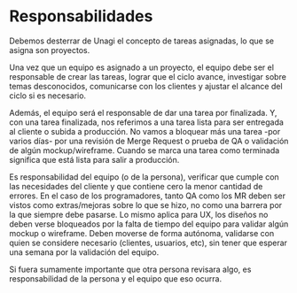 # Responsabilidades
Debemos desterrar de Unagi el concepto de tareas asignadas, lo que se asigna son proyectos.

Una vez que un equipo es asignado a un proyecto, el equipo debe ser el responsable de crear las tareas, lograr que el ciclo avance, investigar sobre temas desconocidos, comunicarse con los clientes y ajustar el alcance del ciclo si es necesario.

Además, el equipo será el responsable de dar una tarea por finalizada. Y, con una tarea finalizada, nos referimos a una tarea lista para ser entregada al cliente o subida a producción. No vamos a bloquear más una tarea -por varios días- por una revisión de Merge Request o prueba de QA o validación de algún mockup/wireframe. Cuando se marca una tarea como terminada significa que está lista para salir a producción.

Es responsabilidad del equipo (o de la persona), verificar que cumple con las necesidades del cliente y que contiene cero la menor cantidad de errores. En el caso de los programadores, tanto QA como los MR deben ser vistos como extras/mejoras sobre lo que se hizo, no como una barrera por la que siempre debe pasarse.
Lo mismo aplica para UX, los diseños no deben verse bloqueados por la falta de tiempo del equipo para validar algún mockup o wireframe. Deben moverse de forma autónoma, validarse con quien se considere necesario (clientes, usuarios, etc), sin tener que esperar una semana por la validación del equipo.
 
Si fuera sumamente importante que otra persona revisara algo, es responsabilidad de la persona y el equipo que eso ocurra.
